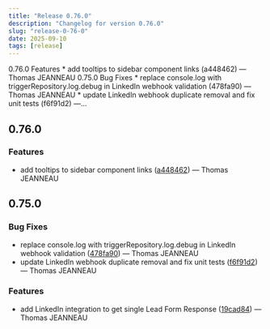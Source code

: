 ```yaml
---
title: "Release 0.76.0"
description: "Changelog for version 0.76.0"
slug: "release-0-76-0"
date: 2025-09-10
tags: [release]
---
```


<p class="before-truncate"> 0.76.0   Features  * add tooltips to sidebar component links (a448462) — Thomas JEANNEAU   0.75.0   Bug Fixes  * replace console.log with triggerRepository.log.debug in LinkedIn webhook validation (478fa90) — Thomas JEANNEAU * update LinkedIn webhook duplicate removal and fix unit tests (f6f91d2) —...</p>

<!-- truncate -->

## 0.76.0

### Features

* add tooltips to sidebar component links ([a448462](https://github.com/latechforce/engine/commit/a448462caa04ec7586021cd7d7f4091a1cc40cbc)) — Thomas JEANNEAU

## 0.75.0

### Bug Fixes

* replace console.log with triggerRepository.log.debug in LinkedIn webhook validation ([478fa90](https://github.com/latechforce/engine/commit/478fa9045e42587c0c1c218b5df4a5457299c9c8)) — Thomas JEANNEAU
* update LinkedIn webhook duplicate removal and fix unit tests ([f6f91d2](https://github.com/latechforce/engine/commit/f6f91d2f238ad439a24862dcf91ce7154b0d5534)) — Thomas JEANNEAU


### Features

* add LinkedIn integration to get single Lead Form Response ([19cad84](https://github.com/latechforce/engine/commit/19cad842f76268e9913df8c33c60d7986b3adc51)) — Thomas JEANNEAU
